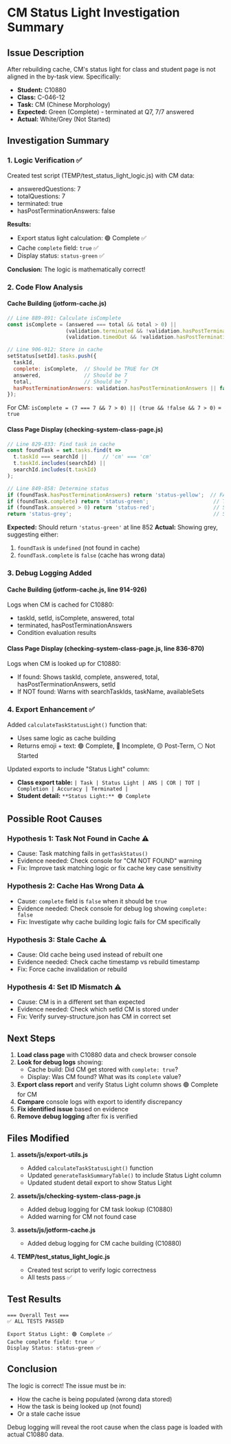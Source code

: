 # CM Status Light Investigation Summary

## Issue Description
After rebuilding cache, CM's status light for class and student page is not aligned in the by-task view. Specifically:
- **Student:** C10880
- **Class:** C-046-12
- **Task:** CM (Chinese Morphology)
- **Expected:** Green (Complete) - terminated at Q7, 7/7 answered
- **Actual:** White/Grey (Not Started)

## Investigation Summary

### 1. Logic Verification ✅
Created test script (TEMP/test_status_light_logic.js) with CM data:
- answeredQuestions: 7
- totalQuestions: 7
- terminated: true
- hasPostTerminationAnswers: false

**Results:**
- Export status light calculation: 🟢 Complete ✅
- Cache `complete` field: `true` ✅
- Display status: `status-green` ✅

**Conclusion:** The logic is mathematically correct!

### 2. Code Flow Analysis

#### Cache Building (jotform-cache.js)
```javascript
// Line 889-891: Calculate isComplete
const isComplete = (answered === total && total > 0) || 
                   (validation.terminated && !validation.hasPostTerminationAnswers && answered > 0) ||
                   (validation.timedOut && !validation.hasPostTerminationAnswers && answered > 0);

// Line 906-912: Store in cache
setStatus[setId].tasks.push({
  taskId,
  complete: isComplete,  // Should be TRUE for CM
  answered,              // Should be 7
  total,                 // Should be 7
  hasPostTerminationAnswers: validation.hasPostTerminationAnswers || false  // Should be FALSE
});
```

For CM: `isComplete = (7 === 7 && 7 > 0) || (true && !false && 7 > 0)` = `true`

#### Class Page Display (checking-system-class-page.js)
```javascript
// Line 829-833: Find task in cache
const foundTask = set.tasks.find(t => 
  t.taskId === searchId ||     // 'cm' === 'cm'
  t.taskId.includes(searchId) || 
  searchId.includes(t.taskId)
);

// Line 849-858: Determine status
if (foundTask.hasPostTerminationAnswers) return 'status-yellow';  // FALSE, skip
if (foundTask.complete) return 'status-green';                     // TRUE, SHOULD RETURN GREEN
if (foundTask.answered > 0) return 'status-red';                   // Shouldn't reach here
return 'status-grey';                                              // Shouldn't reach here
```

**Expected:** Should return `'status-green'` at line 852
**Actual:** Showing grey, suggesting either:
1. `foundTask` is `undefined` (not found in cache)
2. `foundTask.complete` is `false` (cache has wrong data)

### 3. Debug Logging Added

#### Cache Building (jotform-cache.js, line 914-926)
Logs when CM is cached for C10880:
- taskId, setId, isComplete, answered, total
- terminated, hasPostTerminationAnswers
- Condition evaluation results

#### Class Page Display (checking-system-class-page.js, line 836-870)
Logs when CM is looked up for C10880:
- If found: Shows taskId, complete, answered, total, hasPostTerminationAnswers, setId
- If NOT found: Warns with searchTaskIds, taskName, availableSets

### 4. Export Enhancement ✅

Added `calculateTaskStatusLight()` function that:
- Uses same logic as cache building
- Returns emoji + text: 🟢 Complete, 🔴 Incomplete, 🟡 Post-Term, ⚪ Not Started

Updated exports to include "Status Light" column:
- **Class export table:** `| Task | Status Light | ANS | COR | TOT | Completion | Accuracy | Terminated |`
- **Student detail:** `**Status Light:** 🟢 Complete`

## Possible Root Causes

### Hypothesis 1: Task Not Found in Cache ⚠️
- Cause: Task matching fails in `getTaskStatus()`
- Evidence needed: Check console for "CM NOT FOUND" warning
- Fix: Improve task matching logic or fix cache key case sensitivity

### Hypothesis 2: Cache Has Wrong Data ⚠️
- Cause: `complete` field is `false` when it should be `true`
- Evidence needed: Check console for debug log showing `complete: false`
- Fix: Investigate why cache building logic fails for CM specifically

### Hypothesis 3: Stale Cache ⚠️
- Cause: Old cache being used instead of rebuilt one
- Evidence needed: Check cache timestamp vs rebuild timestamp
- Fix: Force cache invalidation or rebuild

### Hypothesis 4: Set ID Mismatch ⚠️
- Cause: CM is in a different set than expected
- Evidence needed: Check which setId CM is stored under
- Fix: Verify survey-structure.json has CM in correct set

## Next Steps

1. **Load class page** with C10880 data and check browser console
2. **Look for debug logs** showing:
   - Cache build: Did CM get stored with `complete: true`?
   - Display: Was CM found? What was its `complete` value?
3. **Export class report** and verify Status Light column shows 🟢 Complete for CM
4. **Compare** console logs with export to identify discrepancy
5. **Fix identified issue** based on evidence
6. **Remove debug logging** after fix is verified

## Files Modified

1. **assets/js/export-utils.js**
   - Added `calculateTaskStatusLight()` function
   - Updated `generateTaskSummaryTable()` to include Status Light column
   - Updated student detail export to show Status Light

2. **assets/js/checking-system-class-page.js**
   - Added debug logging for CM task lookup (C10880)
   - Added warning for CM not found case

3. **assets/js/jotform-cache.js**
   - Added debug logging for CM cache building (C10880)

4. **TEMP/test_status_light_logic.js**
   - Created test script to verify logic correctness
   - All tests pass ✅

## Test Results

```
=== Overall Test ===
✅ ALL TESTS PASSED

Export Status Light: 🟢 Complete ✅
Cache complete field: true ✅
Display Status: status-green ✅
```

## Conclusion

The logic is correct! The issue must be in:
- How the cache is being populated (wrong data stored)
- How the task is being looked up (not found)
- Or a stale cache issue

Debug logging will reveal the root cause when the class page is loaded with actual C10880 data.
